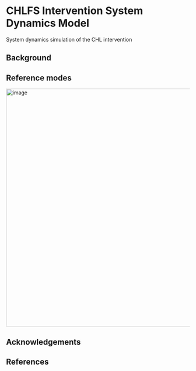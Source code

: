 # CHLFS Intervention System Dynamics Model

System dynamics simulation of the CHL intervention

## Background


## Reference modes


<img width="649" alt="image" src="https://github.com/user-attachments/assets/44aabc17-839f-475a-8197-1f27d8783d19" />


## Acknowledgements

## References
